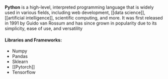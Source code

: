**Python** is a high-level, interpreted programming language that is widely used in various fields, including web development, [[data science]], [[artificial intelligence]], scientific computing, and more. It was first released in 1991 by Guido van Rossum and has since grown in popularity due to its simplicity, ease of use, and versatility

#### Libraries and Frameworks:

* Numpy
* Pandas
* Sklearn
* [[Pytorch]]
* Tensorflow